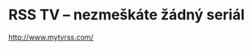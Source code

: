 <!--
title : RSS TV – nezmeškáte žádný seriál
author : Roman Ožana <ozana@omdesign.cz>
date : 3.8.2011 18:41:32
-->

# RSS TV – nezmeškáte žádný seriál

http://www.mytvrss.com/